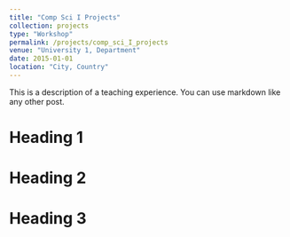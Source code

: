 ```yaml
---
title: "Comp Sci I Projects"
collection: projects
type: "Workshop"
permalink: /projects/comp_sci_I_projects
venue: "University 1, Department"
date: 2015-01-01
location: "City, Country"
---
```


This is a description of a teaching experience. You can use markdown like any other post.

Heading 1
======

Heading 2
======

Heading 3
======
